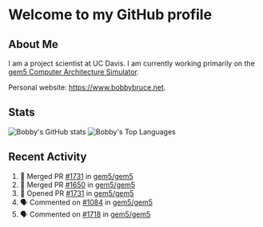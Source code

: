 # Welcome to my GitHub profile

## About Me

I am a project scientist at UC Davis. I am currently working primarily on the [gem5 Computer Architecture Simulator](https://github.com/gem5).

Personal website: <https://www.bobbybruce.net>.

## Stats

![Bobby's GitHub stats](https://github-readme-stats.vercel.app/api?username=bobbyrbruce&show_icons=true&theme=responsive&include_all_commits=true&count_private=true&show=reviews&disable_animations=true)
![Bobby's Top Languages ](https://github-readme-stats.vercel.app/api/top-langs/?username=bobbyrbruce&layout=compact&theme=responsive&count_private=true&langs_count=10&disable_animations=true)

## Recent Activity

<!--START_SECTION:activity-->
1. 🎉 Merged PR [#1731](https://github.com/gem5/gem5/pull/1731) in [gem5/gem5](https://github.com/gem5/gem5)
2. 🎉 Merged PR [#1650](https://github.com/gem5/gem5/pull/1650) in [gem5/gem5](https://github.com/gem5/gem5)
3. 💪 Opened PR [#1731](https://github.com/gem5/gem5/pull/1731) in [gem5/gem5](https://github.com/gem5/gem5)
4. 🗣 Commented on [#1084](https://github.com/gem5/gem5/pull/1084#issuecomment-2443714129) in [gem5/gem5](https://github.com/gem5/gem5)
5. 🗣 Commented on [#1718](https://github.com/gem5/gem5/pull/1718#issuecomment-2443311935) in [gem5/gem5](https://github.com/gem5/gem5)
<!--END_SECTION:activity-->
